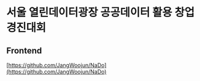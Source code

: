 # 서울 열린데이터광장 공공데이터 활용 창업 경진대회

## Frontend

[https://github.com/JangWoojun/NaDo](https://github.com/JangWoojun/NaDo)

